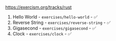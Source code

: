 https://exercism.org/tracks/rust

1. Hello World - `exercises/hello-world` - ✅
2. Reverse String - `exercises/reverse-string` - ✅
3. Gigasecond - `exercises/gigasecond` -  ✅
4. Clock - `exercises/clock` -  ✅
